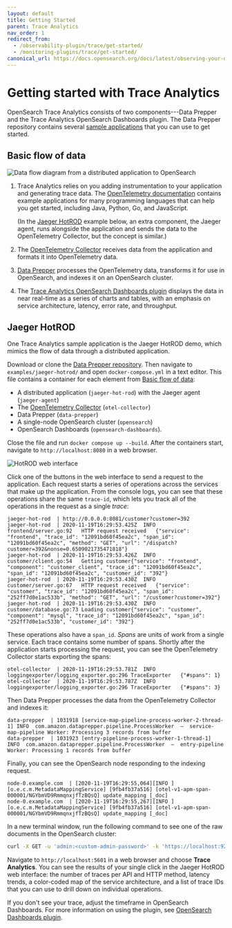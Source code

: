 ```yaml
---
layout: default
title: Getting Started
parent: Trace Analytics
nav_order: 1
redirect_from:
  - /observability-plugin/trace/get-started/
  - /monitoring-plugins/trace/get-started/
canonical_url: https://docs.opensearch.org/docs/latest/observing-your-data/trace/getting-started/
---
```


# Getting started with Trace Analytics

OpenSearch Trace Analytics consists of two components---Data Prepper and the Trace Analytics OpenSearch Dashboards plugin. The Data Prepper repository contains several [sample applications](https://github.com/opensearch-project/data-prepper/tree/main/examples) that you can use to get started.

## Basic flow of data

![Data flow diagram from a distributed application to OpenSearch]({{site.url}}{{site.baseurl}}/images/ta.svg)

1. Trace Analytics relies on you adding instrumentation to your application and generating trace data. The [OpenTelemetry documentation](https://opentelemetry.io/docs/) contains example applications for many programming languages that can help you get started, including Java, Python, Go, and JavaScript.

   (In the [Jaeger HotROD](#jaeger-hotrod) example below, an extra component, the Jaeger agent, runs alongside the application and sends the data to the OpenTelemetry Collector, but the concept is similar.)

1. The [OpenTelemetry Collector](https://opentelemetry.io/docs/collector/getting-started/) receives data from the application and formats it into OpenTelemetry data.

1. [Data Prepper]({{site.url}}{{site.baseurl}}/clients/data-prepper/index/) processes the OpenTelemetry data, transforms it for use in OpenSearch, and indexes it on an OpenSearch cluster.

1. The [Trace Analytics OpenSearch Dashboards plugin]({{site.url}}{{site.baseurl}}/observing-your-data/trace/ta-dashboards/) displays the data in near real-time as a series of charts and tables, with an emphasis on service architecture, latency, error rate, and throughput.

## Jaeger HotROD

One Trace Analytics sample application is the Jaeger HotROD demo, which mimics the flow of data through a distributed application.

Download or clone the [Data Prepper repository](https://github.com/opensearch-project/data-prepper). Then navigate to `examples/jaeger-hotrod/` and open `docker-compose.yml` in a text editor. This file contains a container for each element from [Basic flow of data](#basic-flow-of-data):

- A distributed application (`jaeger-hot-rod`) with the Jaeger agent (`jaeger-agent`)
- The [OpenTelemetry Collector](https://opentelemetry.io/docs/collector/getting-started/) (`otel-collector`)
- Data Prepper (`data-prepper`)
- A single-node OpenSearch cluster (`opensearch`)
- OpenSearch Dashboards (`opensearch-dashboards`).

Close the file and run `docker compose up --build`. After the containers start, navigate to `http://localhost:8080` in a web browser.

![HotROD web interface]({{site.url}}{{site.baseurl}}/images/hot-rod.png)

Click one of the buttons in the web interface to send a request to the application. Each request starts a series of operations across the services that make up the application. From the console logs, you can see that these operations share the same `trace-id`, which lets you track all of the operations in the request as a single *trace*:

```
jaeger-hot-rod  | http://0.0.0.0:8081/customer?customer=392
jaeger-hot-rod  | 2020-11-19T16:29:53.425Z	INFO	frontend/server.go:92	HTTP request received	{"service": "frontend", "trace_id": "12091bd60f45ea2c", "span_id": "12091bd60f45ea2c", "method": "GET", "url": "/dispatch?customer=392&nonse=0.6509021735471818"}
jaeger-hot-rod  | 2020-11-19T16:29:53.426Z	INFO	customer/client.go:54	Getting customer{"service": "frontend", "component": "customer_client", "trace_id": "12091bd60f45ea2c", "span_id": "12091bd60f45ea2c", "customer_id": "392"}
jaeger-hot-rod  | 2020-11-19T16:29:53.430Z	INFO	customer/server.go:67	HTTP request received	{"service": "customer", "trace_id": "12091bd60f45ea2c", "span_id": "252ff7d0e1ac533b", "method": "GET", "url": "/customer?customer=392"}
jaeger-hot-rod  | 2020-11-19T16:29:53.430Z	INFO	customer/database.go:73	Loading customer{"service": "customer", "component": "mysql", "trace_id": "12091bd60f45ea2c", "span_id": "252ff7d0e1ac533b", "customer_id": "392"}
```

These operations also have a `span_id`. *Spans* are units of work from a single service. Each trace contains some number of spans. Shortly after the application starts processing the request, you can see the OpenTelemetry Collector starts exporting the spans:

```
otel-collector  | 2020-11-19T16:29:53.781Z	INFO	loggingexporter/logging_exporter.go:296	TraceExporter	{"#spans": 1}
otel-collector  | 2020-11-19T16:29:53.787Z	INFO	loggingexporter/logging_exporter.go:296	TraceExporter	{"#spans": 3}
```

Then Data Prepper processes the data from the OpenTelemetry Collector and indexes it:

```
data-prepper  | 1031918 [service-map-pipeline-process-worker-2-thread-1] INFO  com.amazon.dataprepper.pipeline.ProcessWorker  –  service-map-pipeline Worker: Processing 3 records from buffer
data-prepper  | 1031923 [entry-pipeline-process-worker-1-thread-1] INFO  com.amazon.dataprepper.pipeline.ProcessWorker  –  entry-pipeline Worker: Processing 1 records from buffer
```

Finally, you can see the OpenSearch node responding to the indexing request.

```
node-0.example.com  | [2020-11-19T16:29:55,064][INFO ][o.e.c.m.MetadataMappingService] [9fb4fb37a516] [otel-v1-apm-span-000001/NGYbmVD9RmmqnxjfTzBQsQ] update_mapping [_doc]
node-0.example.com  | [2020-11-19T16:29:55,267][INFO ][o.e.c.m.MetadataMappingService] [9fb4fb37a516] [otel-v1-apm-span-000001/NGYbmVD9RmmqnxjfTzBQsQ] update_mapping [_doc]
```

In a new terminal window, run the following command to see one of the raw documents in the OpenSearch cluster:

```bash
curl -X GET -u 'admin:<custom-admin-password>' -k 'https://localhost:9200/otel-v1-apm-span-000001/_search?pretty&size=1'
```

Navigate to `http://localhost:5601` in a web browser and choose **Trace Analytics**. You can see the results of your single click in the Jaeger HotROD web interface: the number of traces per API and HTTP method, latency trends, a color-coded map of the service architecture, and a list of trace IDs that you can use to drill down on individual operations.

If you don't see your trace, adjust the timeframe in OpenSearch Dashboards. For more information on using the plugin, see [OpenSearch Dashboards plugin]({{site.url}}{{site.baseurl}}/observing-your-data/trace/ta-dashboards/).
